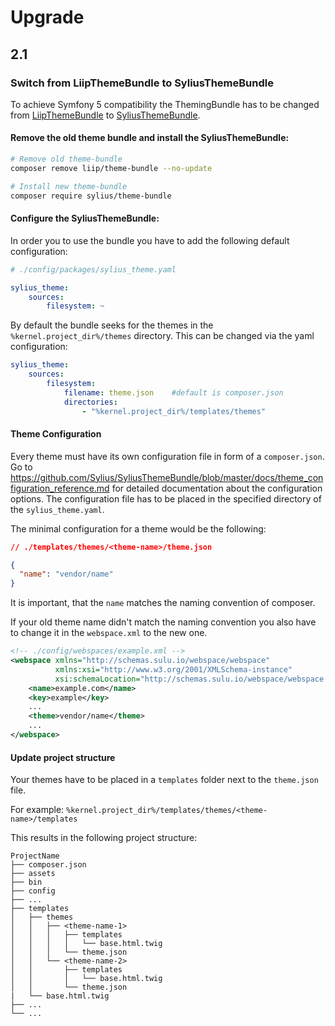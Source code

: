 # Upgrade

## 2.1

### Switch from LiipThemeBundle to SyliusThemeBundle

To achieve Symfony 5 compatibility the ThemingBundle has to be changed from [LiipThemeBundle](https://github.com/liip/LiipThemeBundle) to [SyliusThemeBundle](https://github.com/Sylius/SyliusThemeBundle).

#### Remove the old theme bundle and install the SyliusThemeBundle:

```bash
# Remove old theme-bundle
composer remove liip/theme-bundle --no-update

# Install new theme-bundle
composer require sylius/theme-bundle
```

#### Configure the SyliusThemeBundle:

In order you to use the bundle you have to add the following default configuration:

```yaml
# ./config/packages/sylius_theme.yaml

sylius_theme:
    sources:
        filesystem: ~
```

By default the bundle seeks for the themes in the `%kernel.project_dir%/themes` directory. This can be changed via the 
yaml configuration:

```yaml
sylius_theme:
    sources:
        filesystem:
            filename: theme.json    #default is composer.json
            directories:
                - "%kernel.project_dir%/templates/themes"
```

#### Theme Configuration

Every theme must have its own configuration file in form of a `composer.json`.
Go to https://github.com/Sylius/SyliusThemeBundle/blob/master/docs/theme_configuration_reference.md for detailed
documentation about the configuration options. The configuration file has to be placed in the specified directory
of the `sylius_theme.yaml`.

The minimal configuration for a theme would be the following:

```json
// ./templates/themes/<theme-name>/theme.json

{
  "name": "vendor/name"
}
```

It is important, that the `name` matches the naming convention of composer.

If your old theme name didn't match the naming convention you also have to change it in the `webspace.xml` to the new one.

```xml
<!-- ./config/webspaces/example.xml -->
<webspace xmlns="http://schemas.sulu.io/webspace/webspace"
          xmlns:xsi="http://www.w3.org/2001/XMLSchema-instance"
          xsi:schemaLocation="http://schemas.sulu.io/webspace/webspace http://schemas.sulu.io/webspace/webspace-1.1.xsd">
    <name>example.com</name>
    <key>example</key>
    ...
    <theme>vendor/name</theme>
    ...    
</webspace>
```

#### Update project structure

Your themes have to be placed in a `templates` folder next to the `theme.json` file.

For example: `%kernel.project_dir%/templates/themes/<theme-name>/templates`

This results in the following project structure:

```
ProjectName
├── composer.json
├── assets
├── bin
├── config
├── ...
├── templates
│   ├── themes
│   │   ├── <theme-name-1>
│   │   │   ├── templates
│   │   │   │   └── base.html.twig
│   │   │   └── theme.json
│   │   └── <theme-name-2>
│   │       ├── templates
│   │       │   └── base.html.twig
│   │       └── theme.json
|   └── base.html.twig
├── ...
└── ...
```
